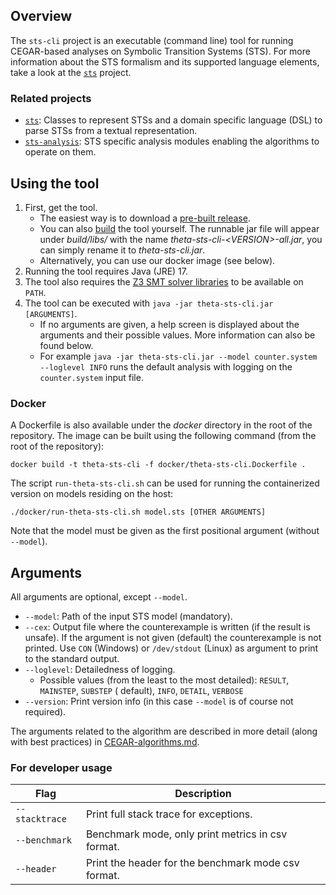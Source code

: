 ## Overview

The `sts-cli` project is an executable (command line) tool for running CEGAR-based analyses on
Symbolic Transition Systems (STS).
For more information about the STS formalism and its supported language elements, take a look at
the [`sts`](../sts/README.md) project.

### Related projects

* [`sts`](../sts/README.md): Classes to represent STSs and a domain specific language (DSL) to parse
  STSs from a textual representation.
* [`sts-analysis`](../sts-analysis/README.md): STS specific analysis modules enabling the algorithms
  to operate on them.

## Using the tool

1. First, get the tool.
    * The easiest way is to download a [pre-built release](https://github.com/ftsrg/theta/releases).
    * You can also [build](../../../doc/Build.md) the tool yourself. The runnable jar file will
      appear under _build/libs/_ with the name _theta-sts-cli-\<VERSION\>-all.jar_, you can simply
      rename it to _theta-sts-cli.jar_.
    * Alternatively, you can use our docker image (see below).
2. Running the tool requires Java (JRE) 17.
3. The tool also requires the [Z3 SMT solver libraries](../../../doc/Build.md) to be available
   on `PATH`.
4. The tool can be executed with `java -jar theta-sts-cli.jar [ARGUMENTS]`.
    * If no arguments are given, a help screen is displayed about the arguments and their possible
      values.
      More information can also be found below.
    * For example `java -jar theta-sts-cli.jar --model counter.system --loglevel INFO` runs the
      default analysis with logging on the `counter.system` input file.

### Docker

A Dockerfile is also available under the _docker_ directory in the root of the repository.
The image can be built using the following command (from the root of the repository):

```
docker build -t theta-sts-cli -f docker/theta-sts-cli.Dockerfile .
```

The script `run-theta-sts-cli.sh` can be used for running the containerized version on models
residing on the host:

```
./docker/run-theta-sts-cli.sh model.sts [OTHER ARGUMENTS]
```

Note that the model must be given as the first positional argument (without `--model`).

## Arguments

All arguments are optional, except `--model`.

* `--model`: Path of the input STS model (mandatory).
* `--cex`: Output file where the counterexample is written (if the result is unsafe). If the
  argument is not given (default) the counterexample is not printed. Use `CON` (Windows)
  or `/dev/stdout` (Linux) as argument to print to the standard output.
* `--loglevel`: Detailedness of logging.
    * Possible values (from the least to the most detailed): `RESULT`, `MAINSTEP`, `SUBSTEP` (
      default), `INFO`, `DETAIL`, `VERBOSE`
* `--version`: Print version info (in this case `--model` is of course not required).

The arguments related to the algorithm are described in more detail (along with best practices)
in [CEGAR-algorithms.md](../../../doc/CEGAR-algorithms.md).

### For developer usage

| Flag           | Description                                         |
|----------------|-----------------------------------------------------|
| `--stacktrace` | Print full stack trace for exceptions.              |
| `--benchmark`  | Benchmark mode, only print metrics in csv format.   |
| `--header`     | Print the header for the benchmark mode csv format. |
